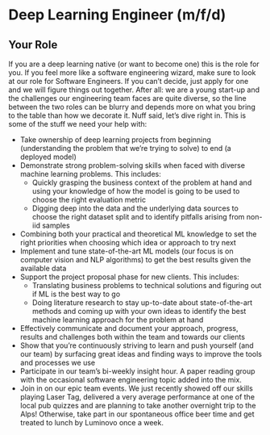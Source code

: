 # Deep Learning Engineer (m/f/d)

## Your Role
If you are a deep learning native (or want to become one) this is the role for you. If you feel more like a software engineering wizard, make sure to look at our role for Software Engineers. If you can’t decide, just apply for one and we will figure things out together. After all: we are a young start-up and the challenges our engineering team faces are quite diverse, so the line between the two roles can be blurry and depends more on what you bring to the table than how we decorate it. 
Nuff said, let’s dive right in. This is some of the stuff we need your help with: 

* Take ownership of deep learning projects from beginning (understanding the problem that we’re trying to solve) to end (a deployed model)
* Demonstrate strong problem-solving skills when faced with diverse machine learning problems. This includes:	
    * Quickly grasping the business context of the problem at hand and using your knowledge of how the model is going to be used to choose the right evaluation metric
    * Digging deep into the data and the underlying data sources to choose the right dataset split and to identify pitfalls arising from non-iid samples 
* Combining both your practical and theoretical ML knowledge to set the right priorities when choosing which idea or approach to try next						
* Implement and tune state-of-the-art ML models (our focus is on computer vision and NLP algorithms) to get the best results given the available data							
* Support the project proposal phase for new clients. This includes:
    * Translating business problems to technical solutions and figuring out if ML is the best way to go
    * Doing literature research to stay up-to-date about state-of-the-art methods and coming up with your own ideas to identify the best machine learning approach for the problem at hand
* Effectively communicate and document your approach, progress, results and challenges both within the team and towards our clients
* Show that you’re continuously striving to learn and push yourself (and our team) by surfacing great ideas and finding ways to improve the tools and processes we use
* Participate in our team’s bi-weekly insight hour. A paper reading group with the occasional software engineering topic added into the mix.
* Join in on our epic team events. We just recently showed off our skills playing Laser Tag, delivered a very average performance at one of the local pub quizzes and are planning to take another overnight trip to the Alps! Otherwise, take part in our spontaneous office beer time and get treated to lunch by Luminovo once a week.

